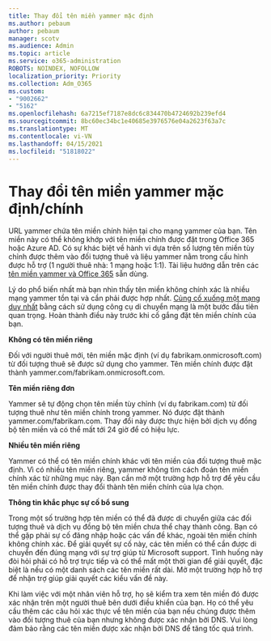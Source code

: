```yaml
---
title: Thay đổi tên miền yammer mặc định
ms.author: pebaum
author: pebaum
manager: scotv
ms.audience: Admin
ms.topic: article
ms.service: o365-administration
ROBOTS: NOINDEX, NOFOLLOW
localization_priority: Priority
ms.collection: Adm_O365
ms.custom:
- "9002662"
- "5162"
ms.openlocfilehash: 6a7215ef7187e8dc6c834470b4724692b239efd4
ms.sourcegitcommit: 8bc60ec34bc1e40685e3976576e04a2623f63a7c
ms.translationtype: MT
ms.contentlocale: vi-VN
ms.lasthandoff: 04/15/2021
ms.locfileid: "51818022"
---
```

# <a name="changing-the-defaultprimary-yammer-domain"></a>Thay đổi tên miền yammer mặc định/chính

URL yammer chứa tên miền chính hiện tại cho mạng yammer của bạn. Tên miền này có thể không khớp với tên miền chính được đặt trong Office 365 hoặc Azure AD. Có sự khác biệt về hành vi dựa trên số lượng tên miền tùy chỉnh được thêm vào đối tượng thuê và liệu yammer nằm trong cấu hình được hỗ trợ (1 người thuê nhà: 1 mạng hoặc 1:1). Tài liệu hướng dẫn trên các [tên miền yammer và Office 365](https://docs.microsoft.com/yammer/configure-your-yammer-network/manage-yammer-domains) sẵn dùng.

Lý do phổ biến nhất mà bạn nhìn thấy tên miền không chính xác là nhiều mạng yammer tồn tại và cần phải được hợp nhất. [Củng cố xuống một mạng duy nhất](https://docs.microsoft.com/yammer/configure-your-yammer-network/consolidate-multiple-yammer-networks) bằng cách sử dụng công cụ di chuyển mạng là một bước đầu tiên quan trọng. Hoàn thành điều này trước khi cố gắng đặt tên miền chính của bạn.

**Không có tên miền riêng**

Đối với người thuê mới, tên miền mặc định (ví dụ fabrikam.onmicrosoft.com) từ đối tượng thuê sẽ được sử dụng cho yammer. Tên miền chính được đặt thành yammer.com/fabrikam.onmicrosoft.com.

**Tên miền riêng đơn**

Yammer sẽ tự động chọn tên miền tùy chỉnh (ví dụ fabrikam.com) từ đối tượng thuê như tên miền chính trong yammer. Nó được đặt thành yammer.com/fabrikam.com. Thay đổi này được thực hiện bởi dịch vụ đồng bộ tên miền và có thể mất tới 24 giờ để có hiệu lực.

**Nhiều tên miền riêng**

Yammer có thể có tên miền chính khác với tên miền của đối tượng thuê mặc định. Vì có nhiều tên miền riêng, yammer không tìm cách đoán tên miền chính xác từ những mục này. Bạn cần mở một trường hợp hỗ trợ để yêu cầu tên miền chính được thay đổi thành tên miền chính của lựa chọn.

**Thông tin khắc phục sự cố bổ sung**

Trong một số trường hợp tên miền có thể đã được di chuyển giữa các đối tượng thuê và dịch vụ đồng bộ tên miền chưa thể chạy thành công. Bạn có thể gặp phải sự cố đăng nhập hoặc các vấn đề khác, ngoài tên miền chính không chính xác. Để giải quyết sự cố này, các tên miền có thể cần được di chuyển đến đúng mạng với sự trợ giúp từ Microsoft support. Tình huống này đòi hỏi phải có hỗ trợ trực tiếp và có thể mất một thời gian để giải quyết, đặc biệt là nếu có một danh sách các tên miền rất dài. Mở một trường hợp hỗ trợ để nhận trợ giúp giải quyết các kiểu vấn đề này.

Khi làm việc với một nhân viên hỗ trợ, họ sẽ kiểm tra xem tên miền đó được xác nhận trên một người thuê bên dưới điều khiển của bạn. Họ có thể yêu cầu thêm các câu hỏi xác thực về tên miền của bạn nếu chúng được thêm vào đối tượng thuê của bạn nhưng không được xác nhận bởi DNS. Vui lòng đảm bảo rằng các tên miền được xác nhận bởi DNS để tăng tốc quá trình.
